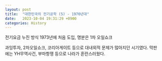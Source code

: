 ```yaml
---
layout: post
title:  "대한민국의 전기공학 (5) - 1970년대"
date:   2023-10-04 19:31:29 +0900
categories: History
---
```


전기요금 누진 방식 1973년에 처음 도입, 명분은 1차 오일쇼크

과잉투자, 2차오일쇼크, 코리아게이트 등으로 대내외적 문제가 많아지던 시기였다.
막판에는 YH무역사건, 부마항쟁 등으로 나라가 혼란스러웠다.

